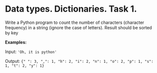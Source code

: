 # Data types. Dictionaries. Task 1.

Write a Python program to count the number of characters (character frequency) in a string (ignore the case of letters).
Result should be sorted by key

__Examples:__

Input: `'Oh, it is python'`

Output: `{" ": 3, ",": 1, "h": 2, "i": 2, "n": 1, "o": 2, "p": 1, "s": 1, "t": 2, "y": 1}`
